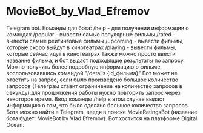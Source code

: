 # MovieBot_by_Vlad_Efremov
Telegram bot.
Команды для бота:
/help - для получении информации о командах 
/popular - вывести самые популярные фильмы
/rated - вывести самые рейтинговые фильмы
/upcoming - вывести фильмы, которые скоро выйдут в кинотеатрах
/playing - вывести фильмы, которые сейчас идут в кинотеатрах 
Также можно просто ввести название фильма, и бот выдаст подходящие результаты по запросу.
Можно получить более подробную информацию о фильме, воспользовавшись командой "/details {id_фильма}" 
Бот может не ответить на запрос, если было произведено большое количество запросов (Телеграм ставит ограничение на количество запросов в секунду),для продолжения работы нужно повторить запрос через некоторое время. Ввод команды /help в этом случае выдаст информацию о том, что было сделано большое количество запросов.
Бота можно найти в Telegram, введя в поиске MovieRatingsBot (название бота будет: MovieBot by Vlad Efremov).
Бот хостится на платформе Digital Ocean.
